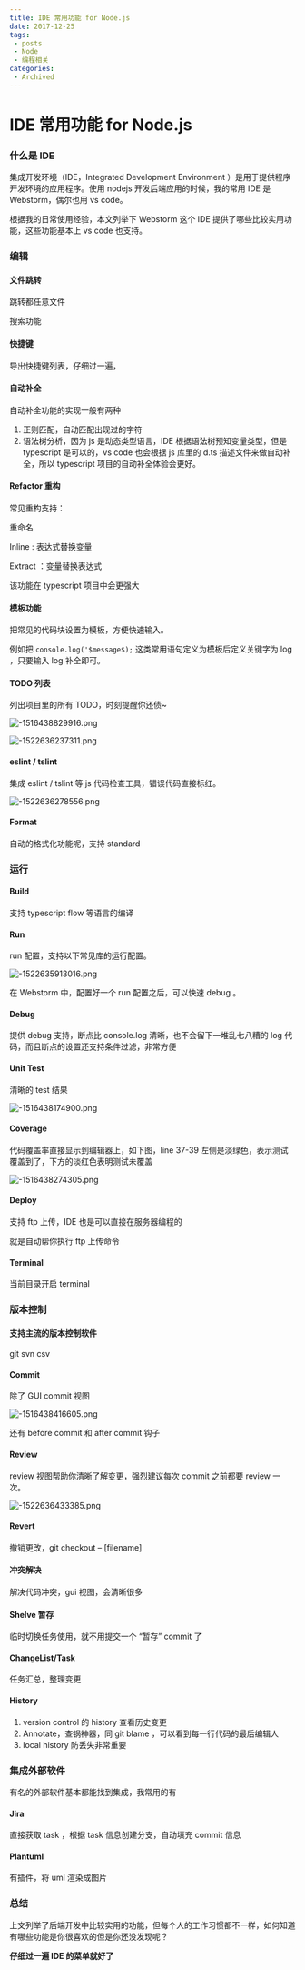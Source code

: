 ```yaml
---
title: IDE 常用功能 for Node.js
date: 2017-12-25
tags:
 - posts
 - Node
 - 编程相关
categories: 
 - Archived
---
```

# IDE 常用功能 for Node.js





### 什么是 IDE

集成开发环境（IDE，Integrated Development Environment ）是用于提供程序开发环境的应用程序。使用 nodejs 开发后端应用的时候，我的常用 IDE 是 Webstorm，偶尔也用 vs code。 

根据我的日常使用经验，本文列举下 Webstorm 这个 IDE 提供了哪些比较实用功能，这些功能基本上 vs code 也支持。

### 编辑

#### 文件跳转

跳转都任意文件 

搜索功能

#### 快捷键

导出快捷键列表，仔细过一遍，

#### 自动补全

自动补全功能的实现一般有两种

1. 正则匹配，自动匹配出现过的字符
2. 语法树分析，因为 js 是动态类型语言，IDE 根据语法树预知变量类型，但是 typescript 是可以的，vs code 也会根据 js 库里的 d.ts 描述文件来做自动补全，所以 typescript 项目的自动补全体验会更好。
#### Refactor 重构

常见重构支持： 

重命名 

Inline : 表达式替换变量 

Extract ：变量替换表达式

该功能在 typescript 项目中会更强大

#### 模板功能

把常见的代码块设置为模板，方便快速输入。 

例如把 `console.log('$message$);` 这类常用语句定义为模板后定义关键字为 log ，只要输入 log 补全即可。

#### TODO 列表

列出项目里的所有 TODO，时刻提醒你还债~

![-1516438829916.png](./image/-1516438829916.png)

![-1522636237311.png](./image/-1522636237311.png)

#### eslint / tslint

集成 eslint / tslint 等 js 代码检查工具，错误代码直接标红。

![-1522636278556.png](./image/-1522636278556.png)

#### Format

自动的格式化功能呢，支持 standard

### 运行

#### Build

支持 typescript flow 等语言的编译

#### Run

run 配置，支持以下常见库的运行配置。

![-1522635913016.png](./image/-1522635913016.png)

在 Webstorm 中，配置好一个 run 配置之后，可以快速 debug 。

#### Debug

提供 debug 支持，断点比 console.log 清晰，也不会留下一堆乱七八糟的 log 代码，而且断点的设置还支持条件过滤，非常方便

#### Unit Test

清晰的 test 结果

![-1516438174900.png](./image/-1516438174900.png)

#### Coverage

代码覆盖率直接显示到编辑器上，如下图，line 37-39 左侧是淡绿色，表示测试覆盖到了，下方的淡红色表明测试未覆盖

![-1516438274305.png](./image/-1516438274305.png)

#### Deploy

支持 ftp 上传，IDE 也是可以直接在服务器编程的 

就是自动帮你执行 ftp 上传命令

#### Terminal

当前目录开启 terminal

### 版本控制

#### 支持主流的版本控制软件

git svn csv

#### Commit

除了 GUI commit 视图

![-1516438416605.png](./image/-1516438416605.png)

还有 before commit 和 after commit 钩子

#### Review

review 视图帮助你清晰了解变更，强烈建议每次 commit 之前都要 review 一次。

![-1522636433385.png](./image/-1522636433385.png)

#### Revert

撤销更改，git checkout – [filename]

#### 冲突解决

解决代码冲突，gui 视图，会清晰很多

#### Shelve 暂存

临时切换任务使用，就不用提交一个 “暂存” commit 了

#### ChangeList/Task

任务汇总，整理变更

#### History

1. version control 的 history 查看历史变更
2. Annotate，查锅神器，同 git blame ，可以看到每一行代码的最后编辑人
3. local history 防丢失非常重要
### 集成外部软件

有名的外部软件基本都能找到集成，我常用的有

#### Jira

直接获取 task ，根据 task 信息创建分支，自动填充 commit 信息

#### Plantuml

有插件，将 uml 渲染成图片

### 总结

上文列举了后端开发中比较实用的功能，但每个人的工作习惯都不一样，如何知道有哪些功能是你很喜欢的但是你还没发现呢？

**仔细过一遍 IDE 的菜单就好了**


